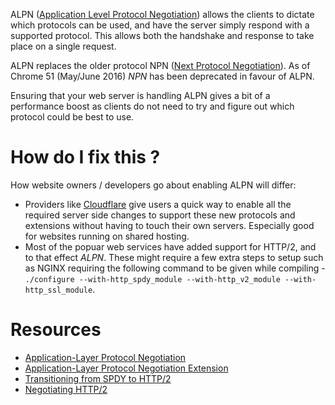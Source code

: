 ALPN ([Application Level Protocol Negotiation](https://en.wikipedia.org/wiki/Application-Layer_Protocol_Negotiation)) allows the clients to dictate which protocols can be used, and have the server simply respond with a supported protocol. This allows both the handshake and response to take place on a single request.

ALPN replaces the older protocol NPN ([Next Protocol Negotiation](https://tools.ietf.org/id/draft-agl-tls-nextprotoneg-03.html)). As of Chrome 51 (May/June 2016) *NPN* has been deprecated in favour of ALPN.

Ensuring that your web server is handling ALPN gives a bit of a performance boost as clients do not need to try and figure out which protocol could be best to use.

# How do I fix this ?

How website owners / developers go about enabling ALPN will differ:

* Providers like [Cloudflare](https://www.cloudflare.com) give users a quick way to enable all the required server side changes to support these new protocols and extensions without having to touch their own servers. Especially good for websites running on shared hosting.
* Most of the popuar web services have added support for HTTP/2, and to that effect *ALPN*. These might require a few extra steps to setup such as NGINX requiring the following command to be given while compiling - `./configure --with-http_spdy_module --with-http_v2_module --with-http_ssl_module`.

# Resources

* [Application-Layer Protocol Negotiation](https://en.wikipedia.org/wiki/Application-Layer_Protocol_Negotiation)
* [Application-Layer Protocol Negotiation Extension](https://tools.ietf.org/html/rfc7301)
* [Transitioning from SPDY to HTTP/2](http://blog.chromium.org/2016/02/transitioning-from-spdy-to-http2.html)
* [Negotiating HTTP/2](http://www.matthewparrilla.com/post/negotiation-http2-alpn-tls-handshake/)
